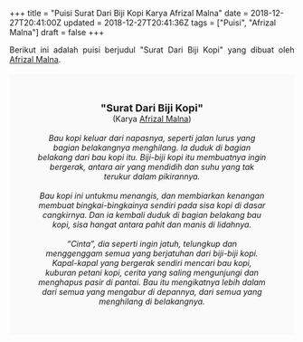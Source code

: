 +++
title = "Puisi Surat Dari Biji Kopi Karya Afrizal Malna"
date = 2018-12-27T20:41:00Z
updated = 2018-12-27T20:41:36Z
tags = ["Puisi", "Afrizal Malna"]
draft = false
+++

<div dir="ltr" style="text-align: left;" trbidi="on"><div style="text-align: justify;">Berikut ini adalah puisi berjudul "Surat Dari Biji Kopi" yang dibuat oleh <a href="https://ensiklopedia.kemdikbud.go.id/sastra/artikel/Afrizal_Malna" target="_blank">Afrizal Malna</a>. </div><br /><div style="background: #FAFAFA; font-size: 14px; height: auto; margin: 0 auto; padding: 50px; text-align: center; width: auto;"><span style="font-size: 18px;"><b>"Surat Dari Biji Kopi"</b></span><br />(Karya <a href="https://www.sekata.web.id/tags/afrizal-malna" target="_blank">Afrizal Malna</a>) <br /><br /><i>Bau kopi keluar dari napasnya, seperti jalan lurus yang bagian belakangnya menghilang. Ia duduk di bagian belakang dari bau kopi itu. Biji-biji kopi itu membuatnya ingin bergerak, antara air yang mendidih dan suhu yang tak terukur dalam pikirannya.</i><br /><br /><i>Bau kopi ini untukmu menangis, dan membiarkan kenangan membuat bingkai-bingkainya sendiri pada sisa kopi di dasar cangkirnya. Dan  ia kembali duduk di bagian belakang bau kopi, sisa hangat antara pahit dan manis di lidahnya.</i><br /><br /><i>“Cinta”, dia seperti ingin jatuh, telungkup dan menggenggam semua yang berjatuhan dari biji-biji kopi. Kapal-kapal yang bergerak  sendiri mencari bau kopi, kuburan petani kopi, cerita yang saling mengunjungi dan menghapus pasir di pantai. Bau itu  mengikatnya lebih dalam dari semua yang mengabur di depannya, dari semua yang menghilang di belakangnya.</i> </div></div>
